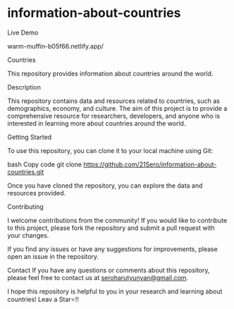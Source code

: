 # information-about-countries
Live Demo

warm-muffin-b05f66.netlify.app/


Countries

This repository provides information about countries around the world.

Description

This repository contains data and resources related to countries, such as demographics, economy, and culture. The aim of this project is to provide a comprehensive resource for researchers, developers, and anyone who is interested in learning more about countries around the world.

Getting Started

To use this repository, you can clone it to your local machine using Git:

bash
Copy code
git clone https://github.com/21Sero/information-about-countries.git

Once you have cloned the repository, you can explore the data and resources provided.

Contributing

I welcome contributions from the community! If you would like to contribute to this project, please fork the repository and submit a pull request with your changes.

If you find any issues or have any suggestions for improvements, please open an issue in the repository.

Contact
If you have any questions or comments about this repository, please feel free to contact us at seroharutyunyan@gmail.com.

I hope this repository is helpful to you in your research and learning about countries!
Leav a Star⭐!!
